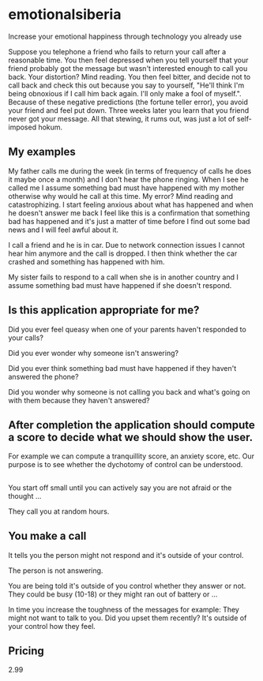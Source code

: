 # emotionalsiberia
Increase your emotional happiness through technology you already use

Suppose you telephone a friend who fails to return your call after a reasonable time. You then feel depressed when you tell yourself that your friend probably got the message but wasn't interested enough to call you back. Your distortion? Mind reading. You then feel bitter, and decide not to call back and check this out because you say to yourself, "He'll think I'm being obnoxious if I call him back again. I'll only make a fool of myself.". Because of these negative predictions (the fortune teller error), you avoid your friend and feel put down. Three weeks later you learn that you friend never got your message. All that stewing, it rums out, was just a lot of self-imposed hokum.

## My examples

My father calls me during the week (in terms of frequency of calls he does it maybe once a month) and I don't hear the phone ringing. When I see he called me I assume something bad must have happened with my mother otherwise why would he call at this time. My error? Mind reading and catastrophizing. I start feeling anxious about what has happened and when he doesn't answer me back I feel like this is a confirmation that something bad has happened and it's just a matter of time before I find out some bad news and I will feel awful about it.

I call a friend and he is in car. Due to network connection issues I cannot hear him anymore and the call is dropped. I then think whether the car crashed and something has happened with him.

My sister fails to respond to a call when she is in another country and I assume something bad must have happened if she doesn't respond.

## Is this application appropriate for me?

Did you ever feel queasy when one of your parents haven't responded to your calls?

Did you ever wonder why someone isn't answering?

Did you ever think something bad must have happened if they haven't answered the phone?

Did you wonder why someone is not calling you back and what's going on with them because they haven't answered?

## After completion the application should compute a score to decide what we should show the user.

For example we can compute a tranquillity score, an anxiety score, etc. Our purpose is to see whether the dychotomy of control can be understood.

##

You start off small until you can actively say you are not afraid or the thought ...

They call you at random hours.

## You make a call

It tells you the person might not respond and it's outside of your control.

The person is not answering.

You are being told it's outside of you control whether they answer or not. They could be busy (10-18) or they might ran out of battery or ...

In time you increase the toughness of the messages for example: They might not want to talk to you. Did you upset them recently? It's outside of your control how they feel.

##

## Pricing

2.99
